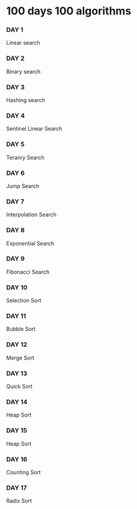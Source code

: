 # 100 days 100 algorithms

### DAY 1
Linear search

### DAY 2
Binary search

### DAY 3
Hashing search

### DAY 4
Sentinel Linear Search

### DAY 5
Teranry Search

### DAY 6
Jump Search

### DAY 7
Interpolation Search

### DAY 8
Exponential Search

### DAY 9
Fibonacci Search

### DAY 10
Selection Sort

### DAY 11
Bubble Sort

### DAY 12
Merge Sort

### DAY 13
Quick Sort

### DAY 14
Heap Sort

### DAY 15
Heap Sort

### DAY 16
Counting Sort

### DAY 17
Radix Sort